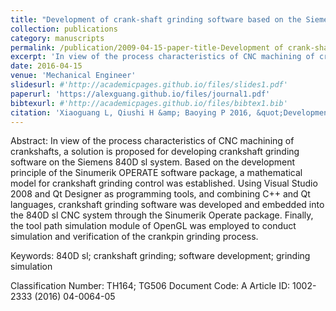 ```yaml
---
title: "Development of crank-shaft grinding software based on the Siemens 840DSL system"
collection: publications
category: manuscripts
permalink: /publication/2009-04-15-paper-title-Development of crank-shaft grinding software based on the Siemens 840DSL system
excerpt: 'In view of the process characteristics of CNC machining of crankshafts, a solution is proposed for developing crankshaft grinding software on the Siemens 840D sl system. Based on the development principle of the Sinumerik OPERATE software package, a mathematical model for crankshaft grinding control was established. Using Visual Studio 2008 and Qt Designer as programming tools, and combining C++ and Qt languages, crankshaft grinding software was developed and embedded into the 840D sl CNC system through the Sinumerik Operate package. Finally, the tool path simulation module of OpenGL was employed to conduct simulation and verification of the crankpin grinding process.'
date: 2016-04-15
venue: 'Mechanical Engineer'
slidesurl: #'http://academicpages.github.io/files/slides1.pdf'
paperurl: 'https://alexguang.github.io/files/journal1.pdf'
bibtexurl: #'http://academicpages.github.io/files/bibtex1.bib'
citation: 'Xiaoguang L, Qiushi H &amp; Baoying P 2016, &quot;Development of crank-shaft grinding software based on the Siemens 840DSL system &quot;, <i>Mechanical Engineer</i>, vol 1002-2333, no.4  pp 64-68. '
---
```

Abstract:
In view of the process characteristics of CNC machining of crankshafts, a solution is proposed for developing crankshaft grinding software on the Siemens 840D sl system. Based on the development principle of the Sinumerik OPERATE software package, a mathematical model for crankshaft grinding control was established. Using Visual Studio 2008 and Qt Designer as programming tools, and combining C++ and Qt languages, crankshaft grinding software was developed and embedded into the 840D sl CNC system through the Sinumerik Operate package. Finally, the tool path simulation module of OpenGL was employed to conduct simulation and verification of the crankpin grinding process.

Keywords: 840D sl; crankshaft grinding; software development; grinding simulation

Classification Number: TH164; TG506
Document Code: A
Article ID: 1002-2333 (2016) 04-0064-05
